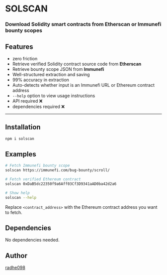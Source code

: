 # SOLSCAN  
### Download Solidity smart contracts from Etherscan **or** Immunefi bounty scopes
## Features
- zero friction
- Retrieve verified Solidity contract source code from **Etherscan**  
- Retrieve bounty scope JSON from **Immunefi**  
- Well-structured extraction and saving  
- 99% accuracy in extraction  
- Auto-detects whether input is an Immunefi URL or Ethereum contract address  
- `--help` option to view usage instructions  
- API required ❌  
- dependencies required ❌ 

---

## Installation
```bash
npm i solscan
```

## Examples

```bash
# Fetch Immunefi bounty scope
solscan https://immunefi.com/bug-bounty/scroll/

# Fetch verified Ethereum contract
solscan 0xDaB5dc22350f9a6Aff03Cf3D9341aAD0ba42d2a6

# Show help
solscan --help
```

Replace `<contract_address>` with the Ethereum contract address you want to fetch.


## Dependencies
No dependencies needed.

## Author

[radhe098](https://www.github.com/radhe098)
